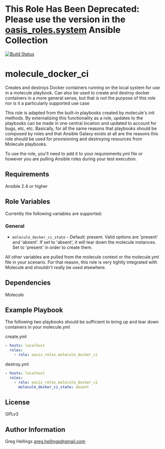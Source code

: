 # This Role Has Been Deprecated: Please use the version in the [oasis_roles.system](https://github.com/oasis-roles/ansible_collection_system) Ansible Collection

[![Build Status](https://travis-ci.com/oasis-roles/molecule_docker_ci.svg?branch=master)](https://travis-ci.com/oasis-roles/molecule_docker_ci)

molecule_docker_ci
===========

Creates and destroys Docker containers running on the local system for use
in a molecule playbook. Can also be used to create and destroy docker containers
in a more general sense, but that is not the purpose of this role nor is it a
particularly supported use case

This role is adapted from the built-in playbooks created by molecule's init methods.
By externalizing this functionality as a role, updates to the playbooks can be made
in one central location and updated to account for bugs, etc, etc. Basically, for
all the same reasons that playbooks should be composed by roles and that Ansible
Galaxy exists at all are the reasons this role should be used for provisioning and
destroying resources from Molecule playbooks.

To use the role, you'll need to add it to your requirements.yml file or however
you are pulling Ansible roles during your test execution.

Requirements
------------

Ansible 2.4 or higher

Role Variables
--------------

Currently the following variables are supported:

### General

* `molecule_docker_ci_state` - Default: present. Valid options are 'present' and
'absent'. If set to 'absent', it will tear down the molecule instances. Set to
'present' in order to create them.

All other variables are pulled from the molecule context or the molecule.yml file
in your scenario. For that reason, this role is very tightly integrated with Molecule
and shouldn't really be used elsewhere.

Dependencies
------------

Molecule

Example Playbook
----------------

The following two playbooks should be sufficient to bring up and tear down
containers in your molecule.yml

create.yml
```yaml
- hosts: localhost
  roles:
    - role: oasis_roles.molecule_docker_ci
```

destroy.yml
```yaml
- hosts: localhost
  roles:
    - role: oasis_roles.molecule_docker_ci
      molecule_docker_ci_state: absent
```

License
-------

GPLv3

Author Information
------------------

Greg Hellings <greg.hellings@gmail.com>
